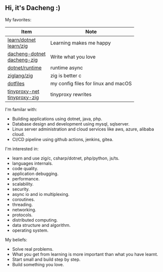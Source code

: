 ## Hi, it's Dacheng :)

My favorites:

| Item | Note |
| --- | --- |
| [learn/dotnet](https://github.com/dacheng-learn/dotnet) <br/> [learn/zig](https://github.com/dacheng-learn/zig) | Learning makes me happy |
| [dacheng-dotnet](https://github.com/dacheng-dotnet) <br/> [dacheng-zig](https://github.com/dacheng-zig) | Write what you love |
| [dotnet/runtime](https://github.com/dotnet/runtime) | runtime async |
| [ziglang/zig](https://github.com/ziglang/zig) | zig is better c |
| [dotfiles](https://github.com/dacheng-gao/dotfiles) | my config files for linux and macOS |
| [tinyproxy-net](https://github.com/tinyproxy-net/tinyproxy-net) <br/> [tinyproxy-zig](https://github.com/tinyproxy-zig/tinyproxy-zig) | tinyproxy rewrites |

I'm familar with:
- Building applications using dotnet, java, php.
- Database design and development using mysql, sqlserver.
- Linux server administration and cloud services like aws, azure, alibaba cloud.
- CI/CD pipeline using github actions, jenkins, gitea.

I'm interested in:
- learn and use zig/c, csharp/dotnet, php/python, js/ts.
- languages internals.
- code quality.
- application debugging.
- performance.
- scalability.
- security.
- async io and io multiplexing.
- coroutines.
- threading.
- networking.
- protocols.
- distributed computing.
- data structure and algorithm.
- operating system.

My beliefs:
- Solve real problems.
- What you get from learning is more important than what you have learnt.
- Start small and build step by step.
- Build something you love.
